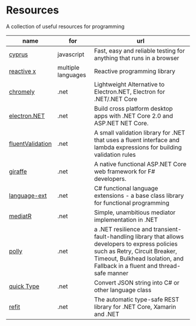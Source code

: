 # Resources

A collection of useful resources for programming

| name | for | url |
| ---- | --- | --- |
| [cyprus](https://www.cypress.io/) | javascript | Fast, easy and reliable testing for anything that runs in a browser |
| [reactive x](http://reactivex.io/) | multiple languages | Reactive programming library | 
| [chromely](https://github.com/mattkol/Chromely) | .net | Lightweight Alternative to Electron.NET, Electron for .NET/.NET Core |
| [electron.NET](https://github.com/ElectronNET/Electron.NET) | .net | Build cross platform desktop apps with .NET Core 2.0 and ASP.NET NET Core. |
| [fluentValidation](https://github.com/JeremySkinner/FluentValidation) | .net | A small validation library for .NET that uses a fluent interface and lambda expressions for building validation rules |
| [giraffe](https://github.com/giraffe-fsharp/Giraffe) | .net | A native functional ASP.NET Core web framework for F# developers. |
| [language-ext](https://github.com/louthy/language-ext) | .net | C# functional language extensions - a base class library for functional programming |
| [mediatR](https://github.com/jbogard/MediatR) | .net | Simple, unambitious mediator implementation in .NET |
| [polly](https://github.com/App-vNext/Polly) | .net | a .NET resilience and transient-fault-handling library that allows developers to express policies such as Retry, Circuit Breaker, Timeout, Bulkhead Isolation, and Fallback in a fluent and thread-safe manner |
| [quick Type](https://app.quicktype.io) | .net | Convert JSON string into C# or other language class |
| [refit](https://github.com/paulcbetts/refit) | .net | The automatic type-safe REST library for .NET Core, Xamarin and .NET |
